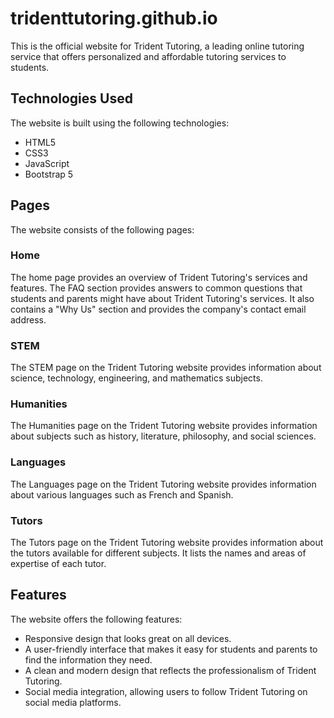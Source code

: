 # tridenttutoring.github.io
This is the official website for Trident Tutoring, a leading online tutoring service that offers personalized and affordable tutoring services to students.

## Technologies Used
The website is built using the following technologies:

- HTML5
- CSS3
- JavaScript
- Bootstrap 5

## Pages
The website consists of the following pages:

### Home
The home page provides an overview of Trident Tutoring's services and features. The FAQ section provides answers to common questions that students and parents might have about Trident Tutoring's services. It also contains a "Why Us" section and provides the company's contact email address.

### STEM
The STEM page on the Trident Tutoring website provides information about science, technology, engineering, and mathematics subjects.

### Humanities
The Humanities page on the Trident Tutoring website provides information about subjects such as history, literature, philosophy, and social sciences.

### Languages
The Languages page on the Trident Tutoring website provides information about various languages such as French and Spanish.

### Tutors
The Tutors page on the Trident Tutoring website provides information about the tutors available for different subjects. It lists the names and areas of expertise of each tutor.

## Features
The website offers the following features:

- Responsive design that looks great on all devices.
- A user-friendly interface that makes it easy for students and parents to find the information they need.
- A clean and modern design that reflects the professionalism of Trident Tutoring.
- Social media integration, allowing users to follow Trident Tutoring on social media platforms.